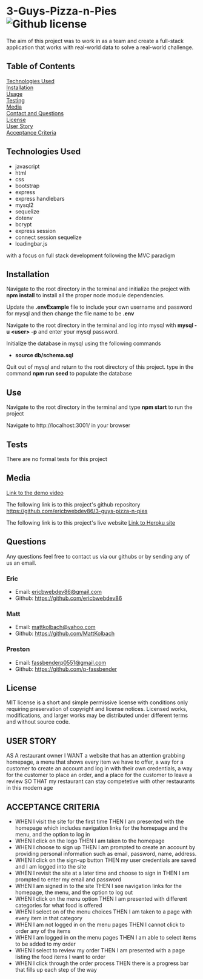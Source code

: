 # 3-Guys-Pizza-n-Pies  ![Github license](https://img.shields.io/badge/license-MIT-green.svg)

The aim of this project was to work in as a team and create a full-stack application that works with real-world data to solve a real-world challenge.

## Table of Contents
[Technologies Used](#technologies-used) <br>
[Installation](#installation) <br>
[Usage](#use) <br>
[Testing](#tests) <br>
[Media](#media) <br>
[Contact and Questions](#questions) <br>
[License](#license) <br>
[User Story](#user-story) <br>
[Acceptance Criteria](#acceptance-criteria) <br>
  

## Technologies Used
* javascript
* html
* css
* bootstrap
* express
* express handlebars
* mysql2
* sequelize
* dotenv
* bcrypt
* express session
* connect session sequelize
* loadingbar.js

with a focus on full stack development following the MVC paradigm

## Installation
Navigate to the root directory in the terminal and initialize the project with **npm install** to install all the proper node module dependencies.

Update the **.envExample** file to include your own username and password for mysql and then change the file name to be **.env**

Navigate to the root directory in the terminal and log into mysql with **mysql -u &lt;user> -p** and enter your mysql password.

Initialize the database in mysql using the following commands
* **source db/schema.sql**

Quit out of mysql and return to the root directory of this project. type in the command **npm run seed** to populate the database

## Use
Navigate to the root directory in the terminal and type **npm start** to run the project

Navigate to http://localhost:3001/ in your browser

## Tests
There are no formal tests for this project

## Media
[Link to the demo video](https://youtu.be/2oOYPbXrknI)

The following link is to this project's github repository
https://github.com/ericbwebdev86/3-guys-pizza-n-pies

The following link is to this project's live website
[Link to Heroku site](https://agile-bastion-05286.herokuapp.com/)

## Questions
Any questions feel free to contact us via our githubs or by sending any of us an email. <br/>
### Eric
* Email: ericbwebdev86@gmail.com   
* Github: https://github.com/ericbwebdev86
### Matt
* Email: mattkolbach@yahoo.com
* Github: https://github.com/MattKolbach
### Preston
* Email: fassbenderp0551@gmail.com
* Github:  https://github.com/p-fassbender

## License
MIT license is a short and simple permissive license with conditions only requiring preservation of copyright and license notices. Licensed works, modifications, and larger works may be distributed under different terms and without source code.

## USER STORY
AS A restaurant owner
I WANT a website that has an attention grabbing homepage, a menu that shows every item we have to offer, a way for a customer to create an account and log in with their own credentials, a way for the customer to place an order, and a place for the customer to leave a review
SO THAT my restaurant can stay competetive with other restaurants in this modern age

## ACCEPTANCE CRITERIA
* WHEN I visit the site for the first time
THEN I am presented with the homepage which includes navigation links for the homepage and the menu, and the option to log in
* WHEN I click on the logo
THEN I am taken to the homepage
* WHEN I choose to sign up
THEN I am prompted to create an account by providing personal information such as email, password, name, address.
* WHEN I click on the sign-up button
THEN my user credentials are saved and I am logged into the site
* WHEN I revisit the site at a later time and choose to sign in
THEN I am prompted to enter my email and password
* WHEN I am signed in to the site
THEN I see navigation links for the homepage, the menu, and the option to log out
* WHEN I click on the menu option
THEN I am presented with different categories for what food is offered
* WHEN I select on of the menu choices
THEN I am taken to a page with every item in that category
* WHEN I am not logged in on the menu pages
THEN I cannot click to order any of the items
* WHEN I am logged in on the menu pages
THEN I am able to select items to be added to my order
* WHEN I select to review my order 
THEN I am presented with a page listing the food items I want to order
* WHEN I click through the order process
THEN there is a progress bar that fills up each step of the way
